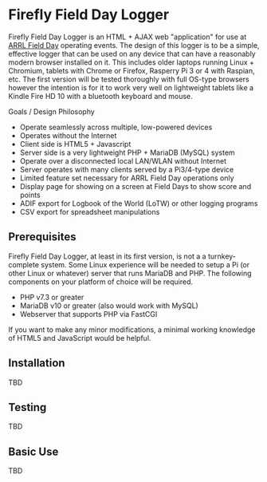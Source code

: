 # Firefly Field Day Logger
Firefly Field Day Logger is an HTML + AJAX web "application" for use 
at [ARRL Field Day](http://www.arrl.org/field-day) operating events. 
The design of this logger is to be a simple, effective logger that 
can be used on any device that can have a reasonably modern browser
installed on it. This includes older laptops running Linux + Chromium,
tablets with Chrome or Firefox, Rasperry Pi 3 or 4 with Raspian, etc.
The first version will be tested thoroughly with full OS-type
browsers however the intention is for it to work very well on lightweight
tablets like a Kindle Fire HD 10 with a bluetooth keyboard and mouse.

Goals / Design Philosophy

- Operate seamlessly across multiple, low-powered devices
- Operates without the Internet
- Client side is HTML5 + Javascript
- Server side is a very lightweight PHP + MariaDB (MySQL) system
- Operate over a disconnected local LAN/WLAN without Internet
- Server operates with many clients served by a Pi3/4-type device
- Limited feature set necessary for ARRL Field Day operations only
- Display page for showing on a screen at Field Days to show score and points
- ADIF export for Logbook of the World (LoTW) or other logging programs
- CSV export for spreadsheet manipulations

## Prerequisites 

Firefly Field Day Logger, at least in its first version, is not a
a turnkey-complete system. Some Linux experience will be
needed to setup a Pi (or other Linux or whatever) server that runs
MariaDB and PHP. The following components on your platform of choice
will be required.

- PHP v7.3 or greater
- MariaDB v10 or greater (also would work with MySQL)
- Webserver that supports PHP via FastCGI

If you want to make any minor modifications, a minimal working
knowledge of HTML5 and JavaScript would be helpful.

## Installation

TBD

## Testing

TBD

## Basic Use

TBD
